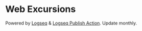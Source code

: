 # Web Excursions

Powered by [Logseq](https://github.com/logseq/logseq) & [Logseq Publish Action](https://github.com/pengx17/logseq-publish). Update monthly.
